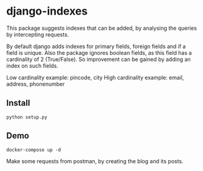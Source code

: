 # django-indexes

This package suggests indexes that can be added, by analysing the queries by intercepting requests.

By default django adds indexes for primary fields, foreign fields and if a field is unique.
Also the package ignores boolean fields, as this field has a cardinality of 2 (True/False). So
improvement can be gained by adding an index on such fields.

Low cardinality example: pincode, city
High cardinality example: email, address, phonenumber 

## Install

`python setup.py`

## Demo

`docker-compose up -d`

Make some requests from postman, by creating the blog and its posts.
